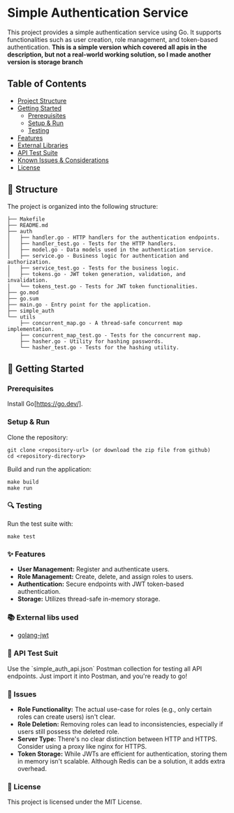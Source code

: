 # Simple Authentication Service
This project provides a simple authentication service using Go. It supports functionalities such as user creation, role management, and token-based authentication.
**This is a simple version which covered all apis in the description, but not a real-world working solution, so I made another version is storage branch**

## Table of Contents

- [Project Structure](#-structure)
- [Getting Started](#-getting-started)
  - [Prerequisites](#prerequisites)
  - [Setup & Run](#setup--run)
  - [Testing](#-testing)
- [Features](#-features)
- [External Libraries](#-external-libs-used)
- [API Test Suite](#-api-test-suit)
- [Known Issues & Considerations](#-issues)
- [License](#license)

## 📂 Structure
The project is organized into the following structure:
```
├── Makefile
├── README.md
├── auth
│   ├── handler.go - HTTP handlers for the authentication endpoints.
│   ├── handler_test.go - Tests for the HTTP handlers.
│   ├── model.go - Data models used in the authentication service.
│   ├── service.go - Business logic for authentication and authorization.
│   ├── service_test.go - Tests for the business logic.
│   ├── tokens.go - JWT token generation, validation, and invalidation.
│   └── tokens_test.go - Tests for JWT token functionalities.
├── go.mod
├── go.sum
├── main.go - Entry point for the application.
├── simple_auth
└── utils
    ├── concurrent_map.go - A thread-safe concurrent map implementation.
    ├── concurrent_map_test.go - Tests for the concurrent map.
    ├── hasher.go - Utility for hashing passwords.
    └── hasher_test.go - Tests for the hashing utility.

```
## 🚀 Getting Started

### Prerequisites
Install Go[https://go.dev/].

### Setup & Run
Clone the repository:
```
git clone <repository-url> (or download the zip file from github)
cd <repository-directory>
```
Build and run the application:
```
make build
make run
```

### 🔍 Testing

Run the test suite with:
```
make test
```

### ✨ Features
- **User Management:** Register and authenticate users.
- **Role Management:** Create, delete, and assign roles to users.
- **Authentication:** Secure endpoints with JWT token-based authentication.
- **Storage:** Utilizes thread-safe in-memory storage.

### 📚 External libs used
- [golang-jwt](https://github.com/golang-jwt/jwt)

### 🧪 API Test Suit
Use the \`simple_auth_api.json\` Postman collection for testing all API endpoints. Just import it into Postman, and you're ready to go!


### 🚧 Issues
- **Role Functionality:** The actual use-case for roles (e.g., only certain roles can create users) isn't clear.
- **Role Deletion:** Removing roles can lead to inconsistencies, especially if users still possess the deleted role.
- **Server Type:** There's no clear distinction between HTTP and HTTPS. Consider using a proxy like nginx for HTTPS.
- **Token Storage:** While JWTs are efficient for authentication, storing them in memory isn't scalable. Although Redis can be a solution, it adds extra overhead.

### 📜 License
This project is licensed under the MIT License.
